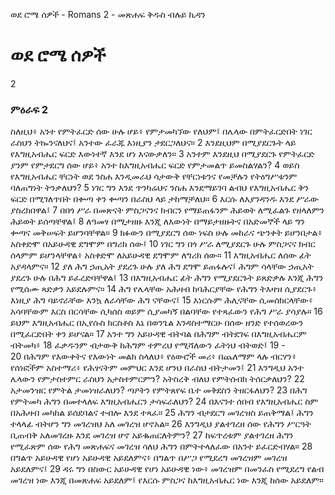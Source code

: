 ﻿
ወደ ሮሜ ሰዎች - Romans 2 - መጽሐፍ ቅዱስ ብሉይ ኪዳን
# ወደ ሮሜ ሰዎች
2
### ምዕራፍ 2
 ስለዚህ፥ አንተ የምትፈርድ ሰው ሁሉ ሆይ፥ የምታመካኘው የለህም፤ በሌላው በምትፈርድበት ነገር ራስህን ትኰንናለህና፤ አንተው ፈራጁ እነዚያን ታደርጋለህና።
2  እንደዚህም በሚያደርጉት ላይ የእግዚአብሔር ፍርድ እውነተኛ እንደ ሆነ እናውቃለን።
3  አንተም እንደዚህ በሚያደርጉ የምትፈርድ ያንም የምታደርግ ሰው ሆይ፥ አንተ ከእግዚአብሔር ፍርድ የምታመልጥ ይመስልሃልን?
4  ወይስ የእግዚአብሔር ቸርነት ወደ ንስሐ እንዲመራህ ሳታውቅ የቸርነቱንና የመቻሉን የትዕግሥቱንም ባለጠግነት ትንቃለህን?
5  ነገር ግን እንደ ጥንካሬህና ንስሐ እንደማይገባ ልብህ የእግዚአብሔር ቅን ፍርድ በሚገለጥበት በቍጣ ቀን ቍጣን በራስህ ላይ ታከማቻለህ።
6  እርሱ ለእያንዳንዱ እንደ ሥራው ያስረክበዋል፤
7  በበጎ ሥራ በመጽናት ምስጋናንና ክብርን የማይጠፋንም ሕይወት ለሚፈልጉ የዘላለምን ሕይወት ይሰጣቸዋል፤
8  ለዓመፃ በሚታዘዙ እንጂ ለእውነት በማይታዘዙትና በአድመኞች ላይ ግን ቍጣና መቅሠፍት ይሆንባቸዋል።
9  ክፉውን በሚያደርግ ሰው ነፍስ ሁሉ መከራና ጭንቀት ይሆንበታል፥ አስቀድሞ በአይሁዳዊ ደግሞም በግሪክ ሰው፤
10  ነገር ግን በጎ ሥራ ለሚያደርጉ ሁሉ ምስጋናና ክብር ሰላምም ይሆንላቸዋል፥ አስቀድሞ ለአይሁዳዊ ደግሞም ለግሪክ ሰው።
11  እግዚአብሔር ለሰው ፊት አያዳላምና።
12  ያለ ሕግ ኃጢአት ያደረጉ ሁሉ ያለ ሕግ ደግሞ ይጠፋሉና፤ ሕግም ሳላቸው ኃጢአት ያደረጉ ሁሉ በሕግ ይፈረድባቸዋል፤
13  በእግዚአብሔር ፊት ሕግን የሚያደርጉት ይጸድቃሉ እንጂ ሕግን የሚሰሙ ጻድቃን አይደሉምና።
14  ሕግ የሌላቸው አሕዛብ ከባሕርያቸው የሕግን ትእዛዝ ሲያደርጉ፥ እነዚያ ሕግ ባይኖራቸው እንኳ ለራሳቸው ሕግ ናቸውና፤
15  እነርሱም ሕሊናቸው ሲመሰክርላቸው፥ አሳባቸውም እርስ በርሳቸው ሲካሰስ ወይም ሲያመካኝ በልባቸው የተጻፈውን የሕግ ሥራ ያሳያሉ።
16  ይህም እግዚአብሔር በኢየሱስ ክርስቶስ እኔ በወንጌል እንዳስተማርሁ በሰው ዘንድ የተሰወረውን በሚፈርድበት ቀን ይሆናል።
17  አንተ ግን አይሁዳዊ ብትባል በሕግም ብትደገፍ በእግዚአብሔርም ብትመካ፥
18  ፈቃዱንም ብታውቅ ከሕግም ተምረህ የሚሻለውን ፈትነህ ብትወድ፤
19 -  
20  በሕግም የእውቀትና የእውነት መልክ ስላለህ፥ የዕውሮች መሪ፥ በጨለማም ላሉ ብርሃን፥ የሰነፎችም አስተማሪ፥ የሕፃናትም መምህር እንደ ሆንህ በራስህ ብትታመን፤
21  እንግዲህ አንተ ሌላውን የምታስተምር ራስህን አታስተምርምን? አትስረቅ ብለህ የምትሰብክ ትሰርቃለህን?
22  አታመንዝር የምትል ታመነዝራለህን? ጣዖትን የምትጸየፍ ቤተ መቅደስን ትዘርፋለህን?
23  በሕግ የምትመካ ሕግን በመተላለፍ እግዚአብሔርን ታሳፍራለህን?
24  በእናንተ ሰበብ የእግዚአብሔር ስም በአሕዛብ መካከል ይሰደባልና ተብሎ እንደ ተጻፈ።
25  ሕግን ብታደርግ መገረዝስ ይጠቅማል፤ ሕግን ተላላፊ ብትሆን ግን መገረዝህ አለ መገረዝ ሆኖአል።
26  እንግዲህ ያልተገረዘ ሰው የሕግን ሥርዓት ቢጠብቅ አለመገረዙ እንደ መገረዝ ሆኖ አይቈጠርለትምን?
27  ከፍጥረቱም ያልተገረዘ ሕግን የሚፈጽም ሰው የሕግ መጽሐፍና መገረዝ ሳለህ ሕግን በምትተላለፈው በአንተ ይፈርድብሃል።
28  በግልጥ አይሁዳዊ የሆነ አይሁዳዊ አይደለምና፥ በግልጥ በሥጋ የሚደረግ መገረዝም መገረዝ አይደለምና፤
29  ዳሩ ግን በስውር አይሁዳዊ የሆነ አይሁዳዊ ነው፥ መገረዝም በመንፈስ የሚደረግ የልብ መገረዝ ነው እንጂ በመጽሐፍ አይደለም፤ የእርሱ ምስጋና ከእግዚአብሔር ነው እንጂ ከሰው አይደለም። 
